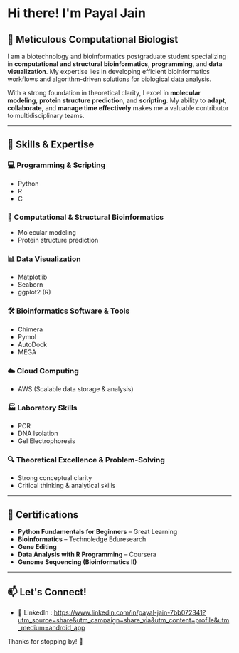 # Hi there! I'm Payal Jain

## 🌱 Meticulous Computational Biologist

I am a biotechnology and bioinformatics postgraduate student specializing in **computational and structural bioinformatics**, **programming**, and **data visualization**. My expertise lies in developing efficient bioinformatics workflows and algorithm-driven solutions for biological data analysis.

With a strong foundation in theoretical clarity, I excel in **molecular modeling**, **protein structure prediction**, and **scripting**. My ability to **adapt**, **collaborate**, and **manage time effectively** makes me a valuable contributor to multidisciplinary teams.

---

## 🔬 Skills & Expertise

### 💻 Programming & Scripting
- Python
- R
- C

### 🧬 Computational & Structural Bioinformatics
- Molecular modeling
- Protein structure prediction

### 📊 Data Visualization
- Matplotlib
- Seaborn
- ggplot2 (R)

### 🛠 Bioinformatics Software & Tools
- Chimera
- Pymol
- AutoDock
- MEGA

### ☁️ Cloud Computing
- AWS (Scalable data storage & analysis)

### 🏭 Laboratory Skills
- PCR
- DNA Isolation
- Gel Electrophoresis


### 🔍 Theoretical Excellence & Problem-Solving
- Strong conceptual clarity
- Critical thinking & analytical skills

---

## 📜 Certifications

- **Python Fundamentals for Beginners** – Great Learning
- **Bioinformatics** – Technoledge Eduresearch
- **Gene Editing**
- **Data Analysis with R Programming** – Coursera
- **Genome Sequencing (Bioinformatics II)**


---

## 📫 Let's Connect!

- 🔗 LinkedIn : https://www.linkedin.com/in/payal-jain-7bb072341?utm_source=share&utm_campaign=share_via&utm_content=profile&utm_medium=android_app 


Thanks for stopping by! 🚀

